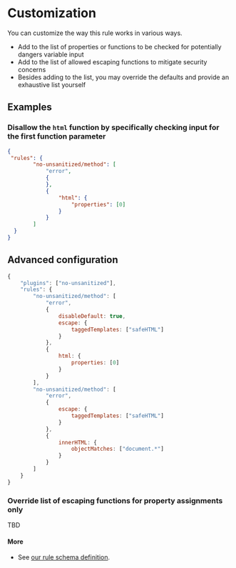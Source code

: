 # Customization

You can customize the way this rule works in various ways.
* Add to the list of properties or functions to be checked for potentially
dangers variable input
* Add to the list of allowed escaping functions to mitigate security concerns
* Besides adding to the list, you may override the defaults and provide an exhaustive list yourself

## Examples
### Disallow the `html` function by specifically checking input for the first function parameter
```json
{
 "rules": {
        "no-unsanitized/method": [
            "error",
            {
            },
            {
                "html": {
                    "properties": [0]
                }
            }
        ]
  }
}
```

## Advanced configuration

```js
{
    "plugins": ["no-unsanitized"],
    "rules": {
        "no-unsanitized/method": [
            "error",
            {
                disableDefault: true,
                escape: {
                    taggedTemplates: ["safeHTML"]
                }
            },
            {
                html: {
                    properties: [0]
                }
            }
        ],
        "no-unsanitized/method": [
            "error",
            {
                escape: {
                    taggedTemplates: ["safeHTML"]
                }
            },
            {
                innerHTML: {
                    objectMatches: ["document.*"]
                }
            }
        ]
    }
}
```

### Override list of escaping functions for property assignments only 
TBD


#### More
* See [our rule schema definition](SCHEMA.md). 

